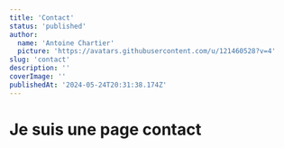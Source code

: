 ```yaml
---
title: 'Contact'
status: 'published'
author:
  name: 'Antoine Chartier'
  picture: 'https://avatars.githubusercontent.com/u/121460528?v=4'
slug: 'contact'
description: ''
coverImage: ''
publishedAt: '2024-05-24T20:31:38.174Z'
---
```


# Je suis une page contact